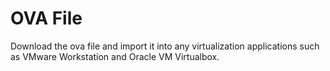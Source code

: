 # OVA File

Download the ova file and import it into any virtualization applications such as VMware Workstation and Oracle VM Virtualbox.


